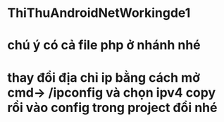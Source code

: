 # ThiThuAndroidNetWorkingde1
# chú ý có cả file php ở nhánh nhé 
# thay đổi địa chỉ ip bằng cách mở cmd-> /ipconfig và chọn ipv4 copy rồi vào config trong project đổi nhé 
